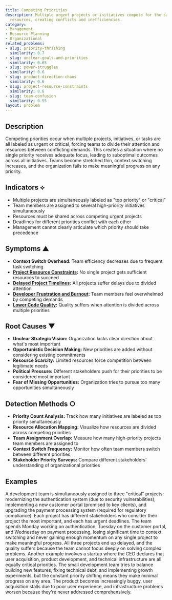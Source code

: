 ```yaml
---
title: Competing Priorities
description: Multiple urgent projects or initiatives compete for the same limited
  resources, creating conflicts and inefficiencies.
category:
- Management
- Resource Planning
- Organizational
related_problems:
- slug: priority-thrashing
  similarity: 0.7
- slug: unclear-goals-and-priorities
  similarity: 0.65
- slug: power-struggles
  similarity: 0.6
- slug: product-direction-chaos
  similarity: 0.6
- slug: project-resource-constraints
  similarity: 0.6
- slug: team-confusion
  similarity: 0.55
layout: problem
---
```


## Description

Competing priorities occur when multiple projects, initiatives, or tasks are all labeled as urgent or critical, forcing teams to divide their attention and resources between conflicting demands. This creates a situation where no single priority receives adequate focus, leading to suboptimal outcomes across all initiatives. Teams become stretched thin, context switching increases, and the organization fails to make meaningful progress on any priority.

## Indicators ⟡

- Multiple projects are simultaneously labeled as "top priority" or "critical"
- Team members are assigned to several high-priority initiatives simultaneously
- Resources must be shared across competing urgent projects
- Deadlines for different priorities conflict with each other
- Management cannot clearly articulate which priority should take precedence

## Symptoms ▲

- **Context Switch Overhead:** Team efficiency decreases due to frequent task switching
- **[Project Resource Constraints](project-resource-constraints.md):** No single project gets sufficient resources to succeed
- **[Delayed Project Timelines](delayed-project-timelines.md):** All projects suffer delays due to divided attention
- **[Developer Frustration and Burnout](developer-frustration-and-burnout.md):** Team members feel overwhelmed by competing demands
- **[Lower Code Quality](lower-code-quality.md):** Quality suffers when attention is divided across multiple priorities

## Root Causes ▼

- **Unclear Strategic Vision:** Organization lacks clear direction about what's most important
- **Opportunistic Decision Making:** New priorities are added without considering existing commitments
- **Resource Scarcity:** Limited resources force competition between legitimate needs
- **Political Pressure:** Different stakeholders push for their priorities to be considered most important
- **Fear of Missing Opportunities:** Organization tries to pursue too many opportunities simultaneously

## Detection Methods ○

- **Priority Count Analysis:** Track how many initiatives are labeled as top priority simultaneously
- **Resource Allocation Mapping:** Visualize how resources are divided across competing priorities
- **Team Assignment Overlap:** Measure how many high-priority projects team members are assigned to
- **Context Switch Frequency:** Monitor how often team members switch between different priorities
- **Stakeholder Priority Surveys:** Compare different stakeholders' understanding of organizational priorities

## Examples

A development team is simultaneously assigned to three "critical" projects: modernizing the authentication system (due to security vulnerabilities), implementing a new customer portal (promised to key clients), and upgrading the payment processing system (required for regulatory compliance). Each project has different stakeholders who consider their project the most important, and each has urgent deadlines. The team spends Monday working on authentication, Tuesday on the customer portal, and Wednesday on payment processing, losing significant time to context switching and never gaining enough momentum on any single project to make meaningful progress. All three projects end up delayed, and the quality suffers because the team cannot focus deeply on solving complex problems. Another example involves a startup where the CEO declares that user acquisition, product development, and technical infrastructure are all equally critical priorities. The small development team tries to balance building new features, fixing technical debt, and implementing growth experiments, but the constant priority shifting means they make minimal progress on any area. The product becomes increasingly buggy, user acquisition stalls due to poor user experience, and infrastructure problems worsen because they're never addressed comprehensively.